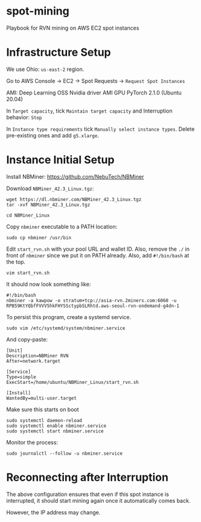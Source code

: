 # spot-mining
Playbook for RVN mining on AWS EC2 spot instances

# Infrastructure Setup

We use Ohio: `us-east-2` region.

Go to AWS Console -> EC2 -> Spot Requests -> `Request Spot Instances`

AMI: Deep Learning OSS Nvidia driver AMI GPU PyTorch 2.1.0 (Ubuntu 20.04)

In `Target capacity`, tick `Maintain target capacity` and Interruption behavior: `Stop`

In `Instance type requirements` tick `Manually select instance types`. Delete pre-existing ones and add `g5.xlarge`.

# Instance Initial Setup

Install NBMiner: https://github.com/NebuTech/NBMiner

Download `NBMiner_42.3_Linux.tgz`:
```
wget https://dl.nbminer.com/NBMiner_42.3_Linux.tgz
tar -xvf NBMiner_42.3_Linux.tgz
```

```
cd NBMiner_Linux
```

Copy `nbminer` executable to a PATH location:
```
sudo cp nbminer /usr/bin
```

Edit `start_rvn.sh` with your pool URL and wallet ID. Also, remove the `./` in front of `nbminer` since we put it on PATH already.
Also, add `#!/bin/bash` at the top.

```
vim start_rvn.sh
```

It should now look something like:
```
#!/bin/bash
nbminer -a kawpow -o stratum+tcp://asia-rvn.2miners.com:6060 -u RPB59KtYQbfFVVV5hkFHYSSctypbSLRhtd.aws-seoul-rvn-ondemand-g4dn-1
```

To persist this program, create a systemd service.
```
sudo vim /etc/systemd/system/nbminer.service
```
And copy-paste:
```
[Unit]
Description=NBMiner RVN
After=network.target

[Service]
Type=simple
ExecStart=/home/ubuntu/NBMiner_Linux/start_rvn.sh

[Install]
WantedBy=multi-user.target
```

Make sure this starts on boot
```
sudo systemctl daemon-reload
sudo systemctl enable nbminer.service
sudo systemctl start nbminer.service
```

Monitor the process:
```
sudo journalctl --follow -u nbminer.service
```

# Reconnecting after Interruption

The above configuration ensures that even if this spot instance is interrupted, it should start mining again once it automatically comes back.

However, the IP address may change.
